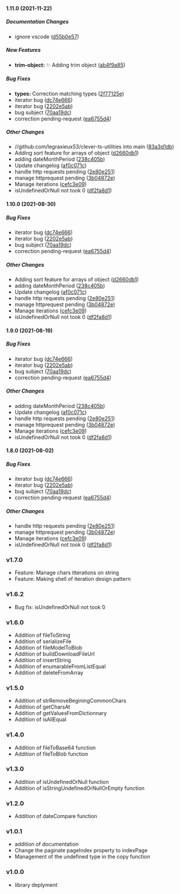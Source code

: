 #### 1.11.0 (2021-11-22)

##### Documentation Changes

*  ignore vscode ([d55b0e57](https://github.com/legraxieux53/clever-ts-utilities/commit/d55b0e57d94a001ce907ec18e71b8429b8e2b4e0))

##### New Features

* **trim-object:**  :sparkles: Adding trim object ([ab4f9a85](https://github.com/legraxieux53/clever-ts-utilities/commit/ab4f9a857783f15854ec382422fe0594b8e759de))

##### Bug Fixes

* **types:**  Correction matching types ([2f77125e](https://github.com/legraxieux53/clever-ts-utilities/commit/2f77125e10ba3569f4abf4ecd984e640fcce648e))
*  iterator bug ([dc74e666](https://github.com/legraxieux53/clever-ts-utilities/commit/dc74e66652f3550c4de8e235518105a38b85d46a))
*  iterator bug ([2202e5ab](https://github.com/legraxieux53/clever-ts-utilities/commit/2202e5ab23c41a715f8397b7e2f4315fe74a12df))
*  bug subject ([70aa19dc](https://github.com/legraxieux53/clever-ts-utilities/commit/70aa19dc58b5ae38540dbdd7fb51592f744c005e))
*  correction pending-request ([ea6755d4](https://github.com/legraxieux53/clever-ts-utilities/commit/ea6755d43c8e2b5fcdc40378d0e18c9991acd18a))

##### Other Changes

* //github.com/legraxieux53/clever-ts-utilities into main ([83a3d1db](https://github.com/legraxieux53/clever-ts-utilities/commit/83a3d1db3d2203900ba3fadc9d170a0a79c61fb2))
*  Adding sort feature for arrays of object ([d2660db1](https://github.com/legraxieux53/clever-ts-utilities/commit/d2660db1f32afac35d2ddad26d165f4231e3bf37))
*  adding dateMonthPeriod ([238c405b](https://github.com/legraxieux53/clever-ts-utilities/commit/238c405b2c5fcef03821807d75b92abd8c38f2f4))
*  Update changelog ([af0c071c](https://github.com/legraxieux53/clever-ts-utilities/commit/af0c071c271a29a899167ff7dcb657aca42ac431))
*  handle http requests pending ([2e80e251](https://github.com/legraxieux53/clever-ts-utilities/commit/2e80e2510dd15007964f0c63cf39682e12d90ff2))
*  manage httprequest pending ([3b04872e](https://github.com/legraxieux53/clever-ts-utilities/commit/3b04872eba2cf985f0dfd052c2e353bd891fbd89))
*  Manage iterations ([cefc3e09](https://github.com/legraxieux53/clever-ts-utilities/commit/cefc3e09dbfbc71ca6ea5714801d671952702990))
*  isUndefinedOrNull not took 0 ([df2fa8d1](https://github.com/legraxieux53/clever-ts-utilities/commit/df2fa8d1aba9dcd1808e80c22a8a321d5ec1f8f6))

#### 1.10.0 (2021-08-30)

##### Bug Fixes

*  iterator bug ([dc74e666](https://github.com/legraxieux53/clever-ts-utilities/commit/dc74e66652f3550c4de8e235518105a38b85d46a))
*  iterator bug ([2202e5ab](https://github.com/legraxieux53/clever-ts-utilities/commit/2202e5ab23c41a715f8397b7e2f4315fe74a12df))
*  bug subject ([70aa19dc](https://github.com/legraxieux53/clever-ts-utilities/commit/70aa19dc58b5ae38540dbdd7fb51592f744c005e))
*  correction pending-request ([ea6755d4](https://github.com/legraxieux53/clever-ts-utilities/commit/ea6755d43c8e2b5fcdc40378d0e18c9991acd18a))

##### Other Changes

*  Adding sort feature for arrays of object ([d2660db1](https://github.com/legraxieux53/clever-ts-utilities/commit/d2660db1f32afac35d2ddad26d165f4231e3bf37))
*  adding dateMonthPeriod ([238c405b](https://github.com/legraxieux53/clever-ts-utilities/commit/238c405b2c5fcef03821807d75b92abd8c38f2f4))
*  Update changelog ([af0c071c](https://github.com/legraxieux53/clever-ts-utilities/commit/af0c071c271a29a899167ff7dcb657aca42ac431))
*  handle http requests pending ([2e80e251](https://github.com/legraxieux53/clever-ts-utilities/commit/2e80e2510dd15007964f0c63cf39682e12d90ff2))
*  manage httprequest pending ([3b04872e](https://github.com/legraxieux53/clever-ts-utilities/commit/3b04872eba2cf985f0dfd052c2e353bd891fbd89))
*  Manage iterations ([cefc3e09](https://github.com/legraxieux53/clever-ts-utilities/commit/cefc3e09dbfbc71ca6ea5714801d671952702990))
*  isUndefinedOrNull not took 0 ([df2fa8d1](https://github.com/legraxieux53/clever-ts-utilities/commit/df2fa8d1aba9dcd1808e80c22a8a321d5ec1f8f6))

#### 1.9.0 (2021-08-19)

##### Bug Fixes

*  iterator bug ([dc74e666](https://github.com/legraxieux53/clever-ts-utilities/commit/dc74e66652f3550c4de8e235518105a38b85d46a))
*  iterator bug ([2202e5ab](https://github.com/legraxieux53/clever-ts-utilities/commit/2202e5ab23c41a715f8397b7e2f4315fe74a12df))
*  bug subject ([70aa19dc](https://github.com/legraxieux53/clever-ts-utilities/commit/70aa19dc58b5ae38540dbdd7fb51592f744c005e))
*  correction pending-request ([ea6755d4](https://github.com/legraxieux53/clever-ts-utilities/commit/ea6755d43c8e2b5fcdc40378d0e18c9991acd18a))

##### Other Changes

*  adding dateMonthPeriod ([238c405b](https://github.com/legraxieux53/clever-ts-utilities/commit/238c405b2c5fcef03821807d75b92abd8c38f2f4))
*  Update changelog ([af0c071c](https://github.com/legraxieux53/clever-ts-utilities/commit/af0c071c271a29a899167ff7dcb657aca42ac431))
*  handle http requests pending ([2e80e251](https://github.com/legraxieux53/clever-ts-utilities/commit/2e80e2510dd15007964f0c63cf39682e12d90ff2))
*  manage httprequest pending ([3b04872e](https://github.com/legraxieux53/clever-ts-utilities/commit/3b04872eba2cf985f0dfd052c2e353bd891fbd89))
*  Manage iterations ([cefc3e09](https://github.com/legraxieux53/clever-ts-utilities/commit/cefc3e09dbfbc71ca6ea5714801d671952702990))
*  isUndefinedOrNull not took 0 ([df2fa8d1](https://github.com/legraxieux53/clever-ts-utilities/commit/df2fa8d1aba9dcd1808e80c22a8a321d5ec1f8f6))

#### 1.8.0 (2021-08-02)

##### Bug Fixes

*  iterator bug ([dc74e666](https://github.com/legraxieux53/clever-ts-utilities/commit/dc74e66652f3550c4de8e235518105a38b85d46a))
*  iterator bug ([2202e5ab](https://github.com/legraxieux53/clever-ts-utilities/commit/2202e5ab23c41a715f8397b7e2f4315fe74a12df))
*  bug subject ([70aa19dc](https://github.com/legraxieux53/clever-ts-utilities/commit/70aa19dc58b5ae38540dbdd7fb51592f744c005e))
*  correction pending-request ([ea6755d4](https://github.com/legraxieux53/clever-ts-utilities/commit/ea6755d43c8e2b5fcdc40378d0e18c9991acd18a))

##### Other Changes

*  handle http requests pending ([2e80e251](https://github.com/legraxieux53/clever-ts-utilities/commit/2e80e2510dd15007964f0c63cf39682e12d90ff2))
*  manage httprequest pending ([3b04872e](https://github.com/legraxieux53/clever-ts-utilities/commit/3b04872eba2cf985f0dfd052c2e353bd891fbd89))
*  Manage iterations ([cefc3e09](https://github.com/legraxieux53/clever-ts-utilities/commit/cefc3e09dbfbc71ca6ea5714801d671952702990))
*  isUndefinedOrNull not took 0 ([df2fa8d1](https://github.com/legraxieux53/clever-ts-utilities/commit/df2fa8d1aba9dcd1808e80c22a8a321d5ec1f8f6))


### v1.7.0

- Feature: Manage chars itterations on string
- Feature: Making shell of iteration design pattern

### v1.6.2

- Bug fix: isUndefinedOrNull not took 0

### v1.6.0

- Addition of fileToString
- Addition of serializeFile
- Addition of fileModelToBlob
- Addition of buildDownloadFileUrl
- Addition of insertString
- Addition of enumarableFromListEqual
- Addition of deleteFromArray

### v1.5.0

- Addition of strRemoveBeginingCommonChars
- Addition of getCharsAt
- Addition of getValuesFromDictionnary
- Addition of isAllEqual

### v1.4.0

- Addition of fileToBase64 function
- Addition of fileToBlob function

### v1.3.0

- Addition of isUndefinedOrNull function
- Addition of isStringUndefinedOrNullOrEmpty function

### v1.2.0

- Addition of dateCompare function

### v1.0.1

- addition of documentation
- Change the paginate pageIndex property to indexPage
- Management of the undefined type in the copy function

### v1.0.0

- library deplyment